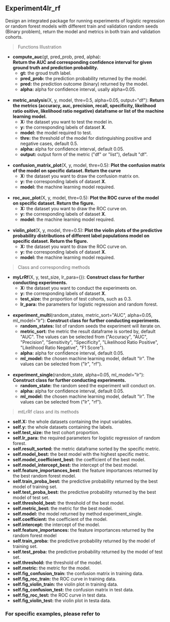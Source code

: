 ## Experiment4lr_rf

Design an integrated package for running experiments of logistic regression or random forest models with different train and validation random seeds (Binary problem), return the model and metrics in both train and validation cohorts.

>Functions Illustration
  - **compute_auc**(gt, pred_prob, pred, alpha):  
    **Return the AUC and corresponding confidence interval for given ground truth and prediction probability.**
      - **gt:** the groud truth label.
      - **pred_prob:** the prediction probability returned by the model.
      - **pred:** the prediction outcome (binary) returned by the model.
      - **alpha:** alpha for confidence interval, usally alpha=0.05.  
    &nbsp;
  - **metric_analysis**(X, y, model, thre=0.5, alpha=0.05, output="df"):
    **Return the metrics (accuracy, auc, precision, recall, specificity, likelihood ratio ositive, likelihood ratio negative) dataframe or list of the machine learning model.**
      - **X:** the dataset you want to test the model in.
      - **y:** the corresponding labels of dataset **X**.
      - **model:** the model required to test.
      - **thre:** the threshold of the model for distinguishing positive and negative cases, default 0.5.
      - **alpha:** alpha for confidence interval, default 0.05.
      - **output:** output form of the metric ("df" or "list"), default "df".  
    &nbsp;
  - **confusion_matrix_plot**(X, y, model, thre=0.5):
    **Plot the confusion matrix of the model on specific dataset. Return the curve**
      - **X:** the dataset you want to draw the confusion matrix on.
      - **y:** the corresponding labels of dataset **X**.
      - **model:** the machine learning model required.  
    &nbsp;
  - **roc_auc_plot**(X, y, model, thre=0.5):
    **Plot the ROC curve of the model on specific dataset. Return the figure.**
      - **X:** the dataset you want to draw the ROC curve on.
      - **y:** the corresponding labels of dataset **X**.
      - **model:** the machine learning model required.  
    &nbsp;
  - **violin_plot**(X, y, model, thre=0.5):
    **Plot the violin plots of the predictive probability distributions of different label populations model on specific dataset. Return the figure.**
      - **X:** the dataset you want to draw the ROC curve on.
      - **y:** the corresponding labels of dataset **X**.
      - **model:** the machine learning model required.  

>Class and corresponding methods
  - **myLrRf**(X, y, test_size, lr_para={}):
  **Construct class for further conducting experiments.**
      - **X:** the dataset you want to conduct the experiments on.
      - **y:** the corresponding labels of dataset **X**.
      - **test_size:** the proportion of test cohorts, such as 0.3.
      - **lr_para:** the parameters for logistic regression and random forest.  
  &nbsp;
  - **experiment_multi**(random_states, metric_sort="AUC", alpha=0.05, ml_model="lr"):
  **Construct class for further conducting experiments.**
      - **random_states:** list of random seeds the experiment will iterate on.
      - **metric_sort:** the metric the result dataframe is sorted by, default "AUC". The values can be selected from ("Accuracy", "AUC", "Precision", "Sensitivity", "Specificity", "Likelihood Ratio Positive", "Likelihood Ratio Negative", "F1 Score").
      - **alpha:** alpha for confidence interval, default 0.05.
      - **ml_model:** the chosen machine learning model, default "lr". The values can be selected from ("lr", "rf").  
  &nbsp;
  - **experiment_single**(random_state, alpha=0.05, ml_model="lr"):
  **Construct class for further conducting experiments.**
      - **random_state:** the random seed the experiment will conduct on.
      - **alpha:** alpha for confidence interval, default 0.05.
      - **ml_model:** the chosen machine learning model, default "lr". The values can be selected from ("lr", "rf").  

>mtLrRf class and its methods
  - **self.X:** the whole datasets containing the input variables.
  - **self.y:** the whole datasets containing the labels.
  - **self.test_size:** the test cohort proportion.
  - **self.lr_para:** the required parameters for logistic regression of random forest.
  - **self.result_sorted:** the metric dataframe sorted by the specific metric.
  - **self.model_best:** the best model with the highest specific metric.
  - **self.model_coefficient_best:** the coefficient of the best model.
  - **self.model_intercept_best:** the intercept of the best model.
  - **self.feature_importances_best:** the feature importances returned by the best random forest model.
  - **self.train_proba_best:** the predictive probability returned by the best model of training set.
  - **self.test_proba_best:** the predictive probability returned by the best model of test set.
  - **self.threshold_best:** the threshold of the best model.
  - **self.metric_best:** the metric for the best model.
  - **self.model:** the model returned by method experiment_single.
  - **self.coefficient:** the coefficient of the model.
  - **self.intercept:** the intercept of the model.
  - **self.feature_importances:** the feature importances returned by the random forest model
  - **self.train_proba:** the predictive probability returned by the model of training set.
  - **self.test_proba:** the predictive probability returned by the model of test set.
  - **self.threshold:** the threshold of the model.
  - **self.metric:** the metric for the model.
  - **self.fig_confusion_train:** the confusion matrix in training data.
  - **self.fig_roc_train:** the ROC curve in training data.
  - **self.fig_violin_train:** the violin plot in training data.
  - **self.fig_confusion_test:** the confusion matrix in test data.
  - **self.fig_roc_test:** the ROC curve in test data.
  - **self.fig_violin_test:** the violin plot in testa data.

### For specific examples, please refer to 
